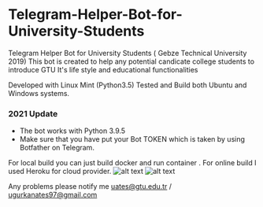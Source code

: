 # Telegram-Helper-Bot-for-University-Students
Telegram Helper Bot for University Students ( Gebze Technical University 2019)
This bot is created to help any potential candicate college students to introduce GTU 
It's life style and educational functionalities

Developed with Linux Mint (Python3.5)
Tested and Build both Ubuntu and Windows systems.

### 2021 Update
* The bot works with Python 3.9.5
* Make sure that you have put your Bot TOKEN which is taken by using Botfather on Telegram. 


For local build you can just build docker and run container .
For online build I used Heroku for cloud provider.
![alt text](https://i.postimg.cc/V6zdRWNK/Screenshot-Capture-2019-07-11-18-00-12.png)
![alt text](https://i.postimg.cc/5NXjn0xW/Screenshot-Capture-2019-07-11-18-00-20.png)


Any problems please notify me uates@gtu.edu.tr / ugurkanates97@gmail.com
